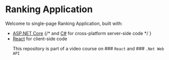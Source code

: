 # Ranking Application

Welcome to single-page Ranking Application, built with:</p>
        <ul>
             <li><a href='https://get.asp.net/'>ASP.NET Core</a> {/* and <a href='https://msdn.microsoft.com/en-us/library/67ef8sbd.aspx'>C#</a> for cross-platform server-side code */ }</li>
          <li><a href='https://facebook.github.io/react/'>React</a> for client-side code</li>
          
This repository is part of a video course on ### `React` and ### `.Net Web API`
